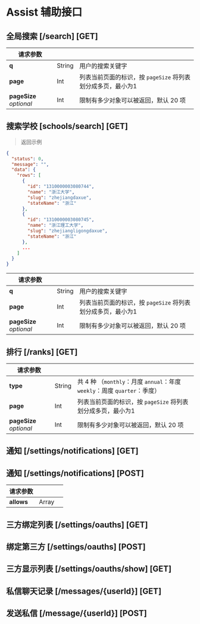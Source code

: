 # Assist 辅助接口

## 全局搜索 [/search] [GET]

请求参数 | | |
-------------- | -------------- | -------------- |
**q** | String | 用户的搜索关键字 |
**page** | Int | 列表当前页面的标识，按 `pageSize` 将列表划分成多页，最小为1 |
**pageSize** _optional_ | Int | 限制有多少对象可以被返回，默认 20 项 | 

## 搜索学校 [schools/search] [GET]

> 返回示例

``` json
{
  "status": 0,
  "message": "",
  "data": {
    "rows": [
      {
		"id": "1310000003080744",
		"name": "浙江大学",
		"slug": "zhejiangdaxue",
		"stateName": "浙江"
	  },
	  {
		"id": "1310000003080745",
		"name": "浙江理工大学",
		"slug": "zhejiangligongdaxue",
		"stateName": "浙江"
	  },
	  ...
    ]
  }
}
```

请求参数 | | |
-------------- | -------------- | -------------- |
**q** | String | 用户的搜索关键字 |
**page** | Int | 列表当前页面的标识，按 `pageSize` 将列表划分成多页，最小为1 |
**pageSize** _optional_ | Int | 限制有多少对象可以被返回，默认 20 项 | 

## 排行 [/ranks] [GET]

请求参数 | | |
-------------- | -------------- | -------------- |
**type** | String | 共 4 种 （`monthly`：月度 `annual`：年度 `weekly`：周度 `quarter`：季度） |
**page** | Int | 列表当前页面的标识，按 `pageSize` 将列表划分成多页，最小为1 |
**pageSize** _optional_ | Int | 限制有多少对象可以被返回，默认 20 项 | 

## 通知 [/settings/notifications] [GET]

## 通知 [/settings/notifications] [POST]

请求参数 | | |
-------------- | -------------- | -------------- |
**allows** | Array |  |

## 三方绑定列表 [/settings/oauths] [GET]

## 绑定第三方 [/settings/oauths] [POST]

## 三方显示列表 [/settings/oauths/show] [GET]

## 私信聊天记录 [/messages/{userId}] [GET]

## 发送私信 [/message/{userId}] [POST]
